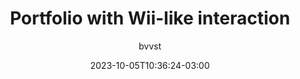 ---
title: "Portfolio with Wii-like interaction"
author: bvvst
date: 2023-10-05T10:36:24-03:00
draft: false
type: "post"
layout: "single"
tags: ['Web']
source: "X"
source_link: "https://twitter.com/bvvst/status/1708259248352706865"
media: "/uploads/twitter.com_1696513028315.mp4"
media_type: "video"
---